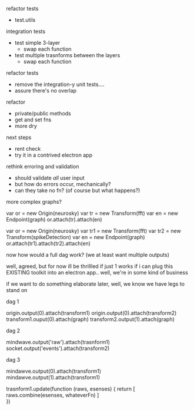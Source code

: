 refactor tests
- test.utils

integration tests
- test simple 3-layer
    * swap each function
- test multiple trasnforms between the layers
    * swap each function

refactor tests
- remove the integration-y unit tests....
- assure there's no overlap

refactor
- private/public methods
- get and set fns
- more dry

next steps
- rent check
- try it in a contrived electron app





rethink erroring and validation
- should validate *all* user input 
- but how do errors occur, mechanically?
- can they take no fn? (of course but what happens?)

more complex graphs?



var or = new Origin(neurosky)
var tr = new Transform(fft)
var en = new Endpoint(graph)
or.attach(tr).attach(en)

var or = new Origin(neurosky)
var tr1 = new Transform(fft)
var tr2 = new Transform(spikeDetection)
var en = new Endpoint(graph)
or.attach(tr1).attach(tr2).attach(en)





now how would a full dag work?
(we at least want multiple outputs)

well, agreed, but for now ill be thrillled if just 1 works
if i can plug this EXISTING toolkit into an electron app..
well, we're in some kind of business

if we want to do something elaborate later, well, we know we have legs to stand on







dag
1

origin.output(0).attach(transform1)
origin.output(0).attach(transform2)
transform1.ouput(0).attach(graph)
transform2.output(1).attach(graph)

dag
2

mindwave.output('raw').attach(trasnform1)
socket.output('events').attach(transform2)


dag
3

mindawve.output(0).attach(transform1)
mindawve.output(1).attach(transform1)

trasnform1.update(function (raws, esenses) {
    return [
        raws.combine(esenses, whateverFn)
    ]   
})

